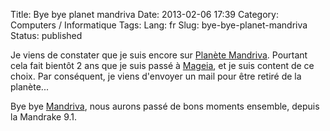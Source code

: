 Title: Bye bye planet mandriva
Date: 2013-02-06 17:39
Category: Computers / Informatique
Tags:
Lang: fr
Slug: bye-bye-planet-mandriva
Status: published

Je viens de constater que je suis encore sur [Planète
Mandriva](http://planetmandriva.zarb.org). Pourtant cela fait bientôt 2 ans que
je suis passé à [Mageia](http://www.mageia.org), et je suis content de ce
choix. Par conséquent, je viens d'envoyer un mail pour être retiré de la
planète...

Bye bye [Mandriva](http://www.mandriva.com), nous aurons passé de bons moments
ensemble, depuis la Mandrake 9.1.
